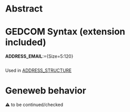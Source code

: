 ﻿# Abstract

# GEDCOM Syntax (extension included)

**ADDRESS_EMAIL**:={Size=5:120}
<pre>
</pre>
Used in <a href=Ged.ADDRESS_STRUCTURE.md>ADDRESS_STRUCTURE</a><br />

# Geneweb behavior


:warning: to be continued/checked

